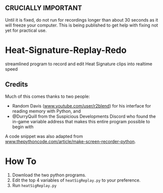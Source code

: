 ## CRUCIALLY IMPORTANT
Until it is fixed, do not run for recordings longer than about 30 seconds as it will freeze your computer. This is being published to get help with fixing not yet for practical use.

# Heat-Signature-Replay-Redo
streamlined program to record and edit Heat Signature clips into realtime speed 

## Credits
Much of this comes thanks to two people:
* Random Davis (www.youtube.com/user/r2blend) for his interface for reading memory with Python, and
* @DurryQuill from the Suspicious Developments Discord who found the in-game variable address that makes this entire program possible to begin with

A code snippet was also adapted from www.thepythoncode.com/article/make-screen-recorder-python.

# How To
1. Download the two python programs.
2. Edit the top 4 variables of `heatSigReplay.py` to your preference.
3. Run `heatSigReplay.py`
